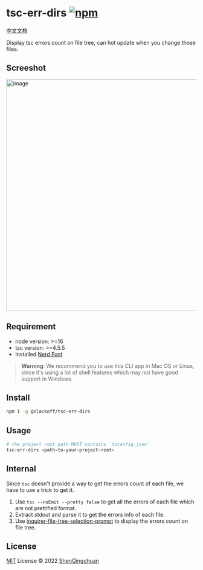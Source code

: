 # tsc-err-dirs [![npm](https://img.shields.io/npm/v/@slackoff/tsc-err-dirs.svg)](https://npmjs.com/package/@slackoff/tsc-err-dirs)

[中文文档](./README-CN.md)

Display tsc errors count on file tree, can hot update when you change those files.

## Screeshot

<img width="612" alt="image" src="https://user-images.githubusercontent.com/46062972/190348158-a42b47d5-468f-4b9e-b555-36f6dc680fc4.png">

## Requirement
 
- node version: >=16
- tsc version: >=4.5.5
- Installed [Nerd Font](https://github.com/ryanoasis/nerd-fonts)

> **Warning**: We recommend you to use this CLI app in Mac OS or Linux, 
  since it's using a lot of shell features which may not have good support in Windows.

## Install

```bash
npm i -g @slackoff/tsc-err-dirs
```

## Usage

```bash
# the project root path MUST contains `tsconfig.json`
tsc-err-dirs <path-to-your-project-root>
```

## Internal

Since `tsc` doesn't provide a way to get the errors count of each file, we have to use a trick to get it.

1. Use `tsc --noEmit --pretty false` to get all the errors of each file which are not prettified format.
2. Extract stdout and parse it to get the errors info of each file.
3. Use [inquirer-file-tree-selection-prompt](https://www.npmjs.com/package/inquirer-file-tree-selection-prompt) to display the errors count on file tree.


## License

[MIT](./LICENSE) License © 2022 [ShenQingchuan](https://github.com/ShenQingchuan)
